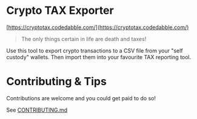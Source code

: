 # Crypto TAX Exporter

[https://cryptotax.codedabble.com/](https://cryptotax.codedabble.com/)

> The only things certain in life are death and taxes!

Use this tool to export crypto transactions to a CSV file from your
"self custody" wallets. Then import them into your favourite TAX
reporting tool.

# Contributing & Tips

Contributions are welcome and you could get paid to do so!

See [CONTRIBUTING.md](https://github.com/jackmatt2/crypto-tax-exporter/blob/main/CONTRIBUTING.md)
